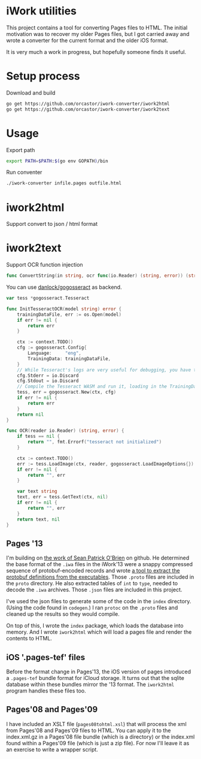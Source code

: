 # iWork utilities

This project contains a tool for converting Pages files to HTML. The initial motivation was to recover my older Pages
files, but I got carried away and wrote a converter for the current format and the older iOS format.

It is very much a work in progress, but hopefully someone finds it useful.

# Setup process

Download and build

```bash
go get https://github.com/orcastor/iwork-converter/iwork2html
go get https://github.com/orcastor/iwork-converter/iwork2text
```

# Usage

Export path

```bash
export PATH=$PATH:$(go env GOPATH)/bin
```

Run conventer

```bash
./iwork-converter infile.pages outfile.html
```

# iwork2html

Support convert to json / html format

# iwork2text

Support OCR function injection

``` go
func ConvertString(in string, ocr func(io.Reader) (string, error)) (string, error)
```

You can use [danlock/gogosseract](https://github.com/danlock/gogosseract) as backend.

``` go
var tess *gogosseract.Tesseract

func InitTesseractOCR(model string) error {
	trainingDataFile, err := os.Open(model)
	if err != nil {
		return err
	}

	ctx := context.TODO()
	cfg := gogosseract.Config{
		Language:     "eng",
		TrainingData: trainingDataFile,
	}
	// While Tesseract's logs are very useful for debugging, you have the option to silence or redirect it
	cfg.Stderr = io.Discard
	cfg.Stdout = io.Discard
	// Compile the Tesseract WASM and run it, loading in the TrainingData and setting any Config Variables provided
	tess, err = gogosseract.New(ctx, cfg)
	if err != nil {
		return err
	}
	return nil
}

func OCR(reader io.Reader) (string, error) {
	if tess == nil {
		return "", fmt.Errorf("tesseract not initialized")
	}

	ctx := context.TODO()
	err := tess.LoadImage(ctx, reader, gogosseract.LoadImageOptions{})
	if err != nil {
		return "", err
	}

	var text string
	text, err = tess.GetText(ctx, nil)
	if err != nil {
		return "", err
	}
	return text, nil
}
```

## Pages '13

I'm building on [the work of Sean Patrick O'Brien](https://github.com/obriensp/iWorkFileFormat) on github. He determined
the base format of the `.iwa` files in the iWork'13 were a snappy compressed sequence of protobuf-encoded records and wrote
[a tool to extract the protobuf definitions from the executables](https://github.com/obriensp/proto-dump). Those `.proto`
files are included in the `proto` directory. He also extracted tables of `int` to `type`, needed to decode the `.iwa`
archives. Those `.json` files are included in this project.

I've used the json files to generate some of the code in the `index` directory. (Using the code found in `codegen`.) I ran
`protoc` on the `.proto` files and cleaned up the results so they would compile.

On top of this, I wrote the `index` package, which loads the database into memory. And I wrote `iwork2html` which will load
a pages file and render the contents to HTML.

## iOS '.pages-tef' files

Before the format change in Pages'13, the iOS version of pages introduced a `.pages-tef` bundle format for iCloud storage.
It turns out that the sqlite database within these bundles mirror the '13 format. The `iwork2html` program handles these
files too.


## Pages'08 and Pages'09

I have included an XSLT file (`pages08tohtml.xsl`) that will process the xml from Pages'08 and Pages'09 files to HTML. You can apply it to the
index.xml.gz in a Pages'08 file bundle (which is a directory) or the index.xml found within a Pages'09 file
(which is just a zip file).  For now I'll leave it as an exercise to write a wrapper script.

